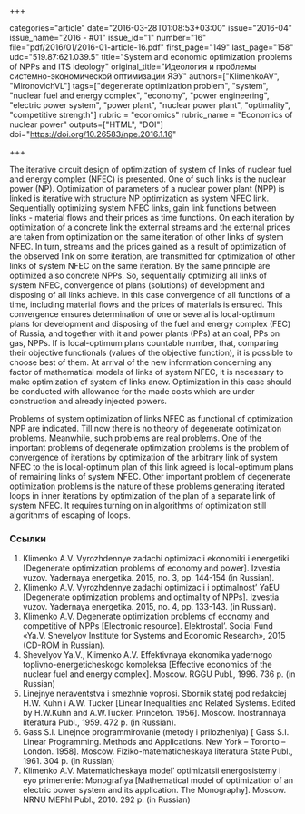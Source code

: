 +++

categories="article"
date="2016-03-28T01:08:53+03:00"
issue="2016-04"
issue_name="2016 - #01"
issue_id="1"
number="16"
file="pdf/2016/01/2016-01-article-16.pdf"
first_page="149"
last_page="158"
udc="519.87:621.039.5"
title="System and economic optimization problems of NPPs and ITS ideology"
original_title="Идеология и проблемы системно-экономической оптимизации ЯЭУ"
authors=["KlimenkoAV", "MironovichVL"]
tags=["degenerate optimization problem", "system", "nuclear fuel and energy complex", "economy", "power engineering", "electric power system", "power plant", "nuclear power plant", "optimality", "competitive strength"]
rubric = "economics"
rubric_name = "Economics of nuclear power"
outputs=["HTML", "DOI"]
doi="https://doi.org/10.26583/npe.2016.1.16"

+++

The iterative circuit design of optimization of system of links of nuclear fuel and energy complex (NFEC) is presented. One of such links is the nuclear power (NP). Optimization of parameters of a nuclear power plant (NPP) is linked is iterative with structure NP optimization as system NFEC link. Sequentially optimizing system NFEC links, gain link functions between links - material flows and their prices as time functions. On each iteration by optimization of a concrete link the external streams and the external prices are taken from optimization on the same iteration of other links of system NFEC. In turn, streams and the prices gained as a result of optimization of the observed link on some iteration, are transmitted for optimization of other links of system NFEC on the same iteration. By the same principle are optimized also concrete NPPs. So, sequentially optimizing all links of system NFEC, convergence of plans (solutions) of development and disposing of all links achieve. In this case convergence of all functions of a time, including material flows and the prices of materials is ensured. This convergence ensures determination of one or several is local-optimum plans for development and disposing of the fuel and energy complex (FEC) of Russia, and together with it and power plants (PPs) at an coal, PPs on gas, NPPs. If is local-optimum plans countable number, that, comparing their objective functionals (values of the objective function), it is possible to choose best of them. At arrival of the new information concerning any factor of mathematical models of links of system NFEC, it is necessary to make optimization of system of links anew. Optimization in this case should be conducted with allowance for the made costs which are under construction and already injected powers.

Problems of system optimization of links NFEC as functional of optimization NPP are indicated. Till now there is no theory of degenerate optimization problems. Meanwhile, such problems are real problems. One of the important problems of degenerate optimization problems is the problem of convergence of iterations by optimization of the arbitrary link of system NFEC to the is local-optimum plan of this link agreed is local-optimum plans of remaining links of system NFEC. Other important problem of degenerate optimization problems is the nature of these problems generating iterated loops in inner iterations by optimization of the plan of a separate link of system NFEC. It requires turning on in algorithms of optimization still algorithms of escaping of loops.

### Ссылки

1. Klimenko A.V. Vyrozhdennye zadachi optimizacii ekonomiki i energetiki [Degenerate optimization problems of economy and power]. Izvestia vuzov. Yadernaya energetika. 2015, no. 3, pp. 144-154 (in Russian).
2. Klimenko A.V. Vyrozhdennye zadachi optimizacii i optimalnost’ YaEU [Degenerate optimization problems and optimality of NPPs]. Izvestia vuzov. Yadernaya energetika. 2015, no. 4, pp. 133-143. (in Russian).
3. Klimenko A.V. Degenerate optimization problems of economy and competitive of NPPs [Electronic resource]. Elektrostal’. Social Fund «Ya.V. Shevelyov Institute for Systems and Economic Research», 2015 (CD-ROM in Russian).
4. Shevelyov Ya.V., Klimenko A.V. Effektivnaya ekonomika yadernogo toplivno-energeticheskogo kompleksa [Effective economics of the nuclear fuel and energy complex]. Moscow. RGGU Publ., 1996. 736 p. (in Russian)
5. Linejnye neraventstva i smezhnie voprosi. Sbornik statej pod redakciej H.W. Kuhn i A.W. Tucker [Linear Inequalities and Related Systems. Edited by H.W.Kuhn and A.W.Tucker. Princeton. 1956]. Moscow. Inostrannaya literatura Publ., 1959. 472 p. (in Russian).
6. Gass S.I. Linejnoe programmirovanie (metody i prilozheniya) [ Gass S.I. Linear Programming. Methods and Applications. New York – Toronto – London. 1958]. Moscow. Fiziko-matematicheskaya literatura State Publ., 1961. 304 p. (in Russian)
7. Klimenko A.V. Matematicheskaya model’ optimizatsii energosistemy i eyo primenenie: Monografiya [Mathematical model of optimization of an electric power system and its application. The Monography]. Moscow. NRNU MEPhI Publ., 2010. 292 p. (in Russian)